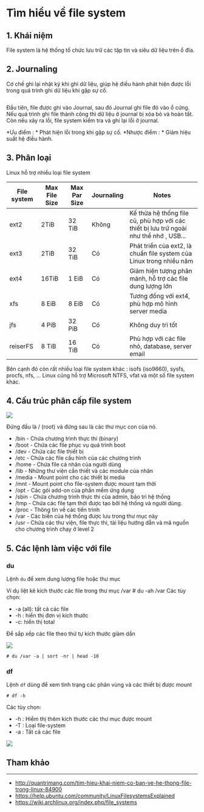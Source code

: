 # Tìm hiểu về file system

## 1. Khái niệm
File system là hệ thống tổ chức lưu trữ các tập tin và siêu dữ liệu trên ổ đĩa.

## 2. Journaling 
Cơ chế ghi lại nhật ký khi ghi dữ liệu, giúp hệ điều hành phát hiện được lỗi trong quá trình ghi dữ liệu khi gặp sự cố.

<img scr="http://img.quantrimang.com.vn/photos/image/012012/19/linuxfilesystem--02.jpg">

Đầu tiên, file được ghi vào Journal, sau đó Journal ghi file đó vào ổ cứng.
Nếu quá trình ghi file thành công thì dữ liệu ở journal bị xóa bỏ và hoàn tất.
Còn nếu xảy ra lỗi, file system kiểm tra và ghi lại lỗi ở journal.

*Ưu điểm : * Phát hiện lỗi trong khi gặp sự cố.
*Nhược điểm : * Giảm hiệu suất hệ điều hành.

## 3. Phân loại
Linux hỗ trợ nhiều loại file system 

| File system | Max File Size | Max Par Size | Journaling | Notes |
|-------------|---------------|--------------|------------|-------|
| ext2 | 2TiB | 32 TiB | Không | Kế thừa hệ thống file cũ, phù hợp với các thiết bị lưu trữ ngoài như thể nhớ , USB... |
| ext3 | 2TiB | 32 TiB | Có | Phát triển của ext2, là chuẩn file system của Linux  trong nhiều năm |
| ext4 | 16TiB | 1 EiB | Có | Giảm hiện tượng phân mảnh, hỗ trợ các file dung lượng lớn |
| xfs | 8 EiB | 8 EiB | Có | Tương đồng với ext4, phù hợp mô hình server media |
| jfs | 4 PiB | 32 PiB | Có | Không duy trì tốt |
| reiserFS | 8 TiB | 16 TiB | Có | Phù hợp với các file nhỏ, database, server email | 

Bên cạnh đó còn rất nhiều loại file system khác : isofs (iso9660), sysfs, procfs, nfs, ...
Linux cũng hỗ trợ Microsoft NTFS, vfat và một số file system khác. 

## 4. Cấu trúc phân cấp file system 

<img src="http://www.gocit.vn/wp-content/uploads/2015/09/linux-file-system.jpg">

Đứng đầu là / (root) và đứng sau là các thư mục con của nó.

- /bin - Chứa chương trình thực thi (binary)
- /boot - Chứa các file phục vụ quá trình boot 
- /dev - Chứa các file thiết bị
- /etc - Chứa các file cấu hình của các chương trình
- /home - Chứa file cá nhân của người dùng
- /lib - Những thư viện cần thiết và các module của nhân
- /media - Mount point cho các thiết bị media
- /mnt - Mount point cho file-system được mount tạm thời
- /opt - Các gói add-on của phần mềm ứng dụng
- /sbin - Chứa chương trình thực thi của admin, bảo trì hệ thống
- /tmp - Chứa các file tạm thời được tạo bởi hệ thống và người dùng.
- /proc - Thông tin về các tiến trình 
- /var - Các biến của hệ thống được lưu trong thư mục này
- /usr - Chứa các thư viện, file thực thi, tài liệu hướng dẫn và mã nguồn cho chương trình chạy ở level 2

## 5. Các lệnh làm việc với file
### du
Lệnh `du` để xem dung lượng file hoặc thư mục 

Ví dụ liệt kê kích thước các file trong thư mục /var
	# du -ah /var 
Các tùy chọn:
- -a (all): tất cả các file
- -h : hiển thị đơn vị kích thước
- -c: hiển thị total

Để sắp xếp các file theo thứ tự kích thước giảm dần

<img src="http://i.imgur.com/I9dTByN.png">

	# du /var -a | sort -nr | head -10
	
### df 
Lệnh `df` dùng để xem tình trạng các phân vùng và các thiết bị được mount

	# df -h
	
Các tùy chọn:
- -h : Hiểm thị thêm kích thước các thư mục được mount
- -T : Loại file-system
- -a : Tất cả các file

<img src="http://i.imgur.com/CDQvr1d.png">


## Tham khảo 
---
- http://quantrimang.com/tim-hieu-khai-niem-co-ban-ve-he-thong-file-trong-linux-84900
- https://help.ubuntu.com/community/LinuxFilesystemsExplained
- https://wiki.archlinux.org/index.php/file_systems